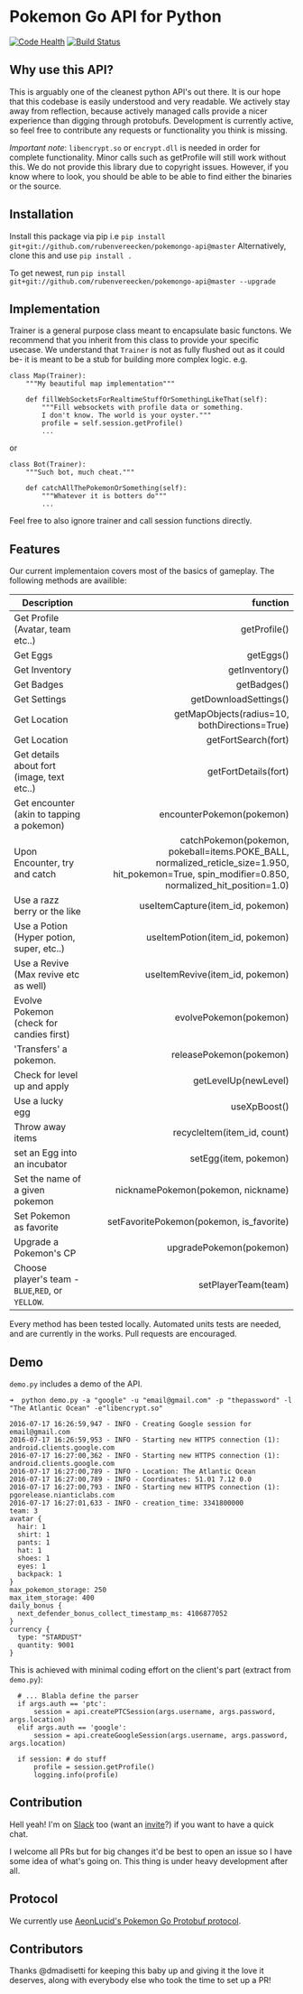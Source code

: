 # Pokemon Go API for Python
[![Code Health](https://landscape.io/github/dmadisetti/pokemongo-api/master/landscape.svg?style=flat)](https://landscape.io/github/dmadisetti/pokemongo-api/master)
[![Build Status](https://travis-ci.org/dmadisetti/pokemongo-api.svg?branch=master)](https://travis-ci.org/dmadisetti/pokemongo-api)
## Why use this API?

This is arguably one of the cleanest python API's out there. It is our hope that this codebase is easily understood and very readable. We actively stay away from reflection, because actively managed calls provide a nicer experience than digging through protobufs. Development is currently active, so feel free to contribute any requests or functionality you think is missing.

*Important note*: `libencrypt.so` or `encrypt.dll` is needed in order for complete functionality. Minor calls such as getProfile will still work without this. We do not provide this library due to copyright issues. However, if you know where to look, you should be able to be able to find either the binaries or the source. 

## Installation

Install this package via pip i.e
`pip install git+git://github.com/rubenvereecken/pokemongo-api@master`
Alternatively, clone this and use `pip install .`

To get newest, run `pip install git+git://github.com/rubenvereecken/pokemongo-api@master --upgrade`

## Implementation

Trainer is a general purpose class meant to encapsulate basic functons. We recommend that you inherit from this class to provide your specific usecase. We understand that `Trainer` is not as fully flushed out as it could be- it is meant to be a stub for building more complex logic. e.g.
```
class Map(Trainer):
    """My beautiful map implementation"""

    def fillWebSocketsForRealtimeStuffOrSomethingLikeThat(self):
        """Fill websockets with profile data or something.
        I don't know. The world is your oyster."""
        profile = self.session.getProfile()
        ...
```

or

```
class Bot(Trainer):
    """Such bot, much cheat."""

    def catchAllThePokemonOrSomething(self):
        """Whatever it is botters do"""
        ...
```

Feel free to also ignore trainer and call session functions directly.

## Features

Our current implementaion covers most of the basics of gameplay. The following methods are availible:


| Description                                      | function      |
| ------------------                               | -------------:|
| Get Profile (Avatar, team etc..)                 | getProfile() |
| Get Eggs                                         | getEggs() |
| Get Inventory                                    | getInventory() |
| Get Badges                                       | getBadges() |
| Get Settings                                     | getDownloadSettings() |
| Get Location                                     | getMapObjects(radius=10, bothDirections=True) |
| Get Location                                     | getFortSearch(fort) |
| Get details about fort (image, text etc..)       | getFortDetails(fort) |
| Get encounter (akin to tapping a pokemon)        | encounterPokemon(pokemon) |
| Upon Encounter, try and catch                    | catchPokemon(pokemon, pokeball=items.POKE_BALL, normalized_reticle_size=1.950, hit_pokemon=True, spin_modifier=0.850, normalized_hit_position=1.0)|
| Use a razz berry or the like                     | useItemCapture(item_id, pokemon) |
| Use a Potion (Hyper potion, super, etc..)        | useItemPotion(item_id, pokemon) |
| Use a Revive (Max revive etc as well)            | useItemRevive(item_id, pokemon) |
| Evolve Pokemon (check for candies first)         | evolvePokemon(pokemon) |
| 'Transfers' a pokemon.                           | releasePokemon(pokemon) |
| Check for level up and apply                     | getLevelUp(newLevel) |
| Use a lucky egg                                  | useXpBoost() |
| Throw away items                                 | recycleItem(item_id, count) |
| set an Egg into an incubator                     | setEgg(item, pokemon) |
| Set the name of a given pokemon                  | nicknamePokemon(pokemon, nickname) |
| Set Pokemon as favorite                          | setFavoritePokemon(pokemon, is_favorite) |
| Upgrade a Pokemon's CP                           | upgradePokemon(pokemon) |
| Choose player's team - `BLUE`,`RED`, or `YELLOW`.| setPlayerTeam(team) |

Every method has been tested locally. Automated units tests are needed, and are currently in the works. Pull requests are encouraged.

## Demo
`demo.py` includes a demo of the API.

```
➜  python demo.py -a "google" -u "email@gmail.com" -p "thepassword" -l "The Atlantic Ocean" -e"libencrypt.so"

2016-07-17 16:26:59,947 - INFO - Creating Google session for email@gmail.com
2016-07-17 16:26:59,953 - INFO - Starting new HTTPS connection (1): android.clients.google.com
2016-07-17 16:27:00,362 - INFO - Starting new HTTPS connection (1): android.clients.google.com
2016-07-17 16:27:00,789 - INFO - Location: The Atlantic Ocean
2016-07-17 16:27:00,789 - INFO - Coordinates: 51.01 7.12 0.0
2016-07-17 16:27:00,793 - INFO - Starting new HTTPS connection (1): pgorelease.nianticlabs.com
2016-07-17 16:27:01,633 - INFO - creation_time: 3341800000
team: 3
avatar {
  hair: 1
  shirt: 1
  pants: 1
  hat: 1
  shoes: 1
  eyes: 1
  backpack: 1
}
max_pokemon_storage: 250
max_item_storage: 400
daily_bonus {
  next_defender_bonus_collect_timestamp_ms: 4106877052
}
currency {
  type: "STARDUST"
  quantity: 9001
}
```

This is achieved with minimal coding effort on the client's part
(extract from `demo.py`):

```
  # ... Blabla define the parser
  if args.auth == 'ptc':
      session = api.createPTCSession(args.username, args.password, args.location)
  elif args.auth == 'google':
      session = api.createGoogleSession(args.username, args.password, args.location)

  if session: # do stuff
      profile = session.getProfile()
      logging.info(profile)
```

## Contribution
Hell yeah!
I'm on [Slack](https://pkre.slack.com) too
(want an [invite](https://shielded-earth-81203.herokuapp.com)?)
if you want to have a quick chat.

I welcome all PRs but for big changes it'd be best
to open an issue so I have some idea of what's going on.
This thing is under heavy development after all.

## Protocol
We currently use [AeonLucid's Pokemon Go Protobuf protocol](https://github.com/AeonLucid/POGOProtos).

## Contributors
Thanks @dmadisetti for keeping this baby up and giving it the love it deserves,
along with everybody else who took the time to set up a PR!
